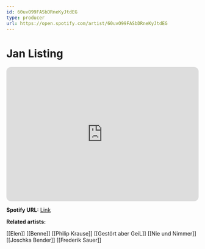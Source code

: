 ```yaml
---
id: 60uvO99FASbDRneKyJtdEG
type: producer
url: https://open.spotify.com/artist/60uvO99FASbDRneKyJtdEG
---
```

# Jan Listing

<iframe style="border-radius:12px" src="https://open.spotify.com/embed/artist/60uvO99FASbDRneKyJtdEG" width="100%" height="352" frameBorder="0" allowfullscreen="" allow="autoplay; clipboard-write; encrypted-media; fullscreen; picture-in-picture" loading="lazy"></iframe>

**Spotify URL:** [Link](https://open.spotify.com/artist/60uvO99FASbDRneKyJtdEG)

**Related artists:**

[[Elen]]
[[Benne]]
[[Philip Krause]]
[[Gestört aber GeiL]]
[[Nie und Nimmer]]
[[Joschka Bender]]
[[Frederik Sauer]]
